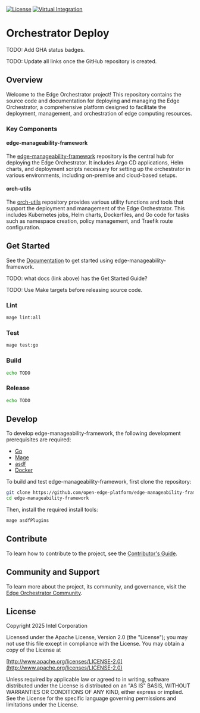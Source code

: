  [![License](https://img.shields.io/badge/License-Apache%202.0-blue.svg)](https://opensource.org/licenses/Apache-2.0) [![Virtual Integration](https://github.com/open-edge-platform/edge-manageability-framework/actions/workflows/virtual-integration.yml/badge.svg?branch=main)](https://github.com/open-edge-platform/edge-manageability-framework/actions/workflows/virtual-integration.yml?query=branch%3Amain)

# Orchestrator Deploy

TODO: Add GHA status badges.

TODO: Update all links once the GitHub repository is created.

## Overview

Welcome to the Edge Orchestrator project! This repository contains the source code and documentation for deploying and
managing the Edge Orchestrator, a comprehensive platform designed to facilitate the deployment, management, and
orchestration of edge computing resources.

### Key Components

#### edge-manageability-framework

The [edge-manageability-framework](https://github.com/open-edge-platform/edge-manageability-framework) repository is the central hub for deploying the Edge Orchestrator. It includes Argo CD applications, Helm charts, and deployment scripts necessary for setting up the orchestrator in various environments, including on-premise and cloud-based setups.

#### orch-utils

The [orch-utils](https://github.com/open-edge-platform/orch-utils) repository provides various utility functions and tools that support the deployment and management of the Edge Orchestrator. This includes Kubernetes jobs, Helm charts, Dockerfiles, and Go code for tasks such as namespace creation, policy management, and Traefik route configuration.

## Get Started

See the [Documentation](https://github.com/intel) to get started using edge-manageability-framework.

TODO: what docs (link above) has the Get Started Guide?

TODO: Use Make targets before releasing source code.

### Lint

```sh
mage lint:all
```

### Test

```sh
mage test:go
```

### Build

```sh
echo TODO
```

### Release

```sh
echo TODO
```

## Develop

To develop edge-manageability-framework, the following development prerequisites are required:

- [Go](https://go.dev/doc/install)
- [Mage](https://magefile.org/)
- [asdf](https://asdf-vm.com/guide/getting-started.html)
- [Docker](https://docs.docker.com/get-docker/)

To build and test edge-manageability-framework, first clone the repository:

```sh
git clone https://github.com/open-edge-platform/edge-manageability-framework edge-manageability-framework
cd edge-manageability-framework
```

Then, install the required install tools:

```sh
mage asdfPlugins
```

## Contribute

To learn how to contribute to the project, see the [Contributor's Guide](/CONTRIBUTING.md).

## Community and Support

To learn more about the project, its community, and governance, visit the [Edge Orchestrator
Community](https://github.com/intel).

## License

Copyright 2025 Intel Corporation

Licensed under the Apache License, Version 2.0 (the "License"); you may not use this file except in compliance with the
License. You may obtain a copy of the License at

[http://www.apache.org/licenses/LICENSE-2.0](http://www.apache.org/licenses/LICENSE-2.0)

Unless required by applicable law or agreed to in writing, software distributed under the License is distributed on an
"AS IS" BASIS, WITHOUT WARRANTIES OR CONDITIONS OF ANY KIND, either express or implied. See the License for the specific
language governing permissions and limitations under the License.